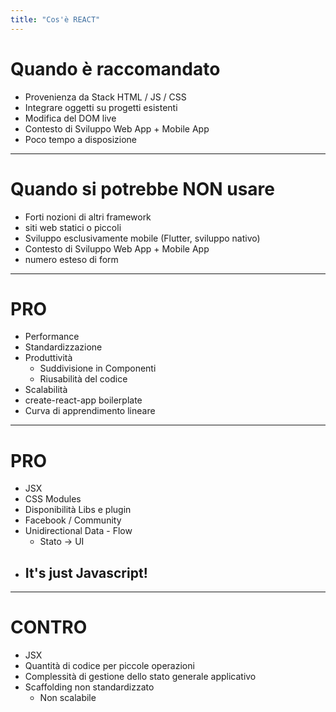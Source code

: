 ```yaml
---
title: "Cos'è REACT"
---
```


# Quando è raccomandato

* Provenienza da Stack HTML / JS / CSS
* Integrare oggetti su progetti esistenti
* Modifica del DOM live
* Contesto di Sviluppo Web App + Mobile App
* Poco tempo a disposizione

---

# Quando si potrebbe NON usare

* Forti nozioni di altri framework
* siti web statici o piccoli
* Sviluppo esclusivamente mobile (Flutter, sviluppo nativo)
* Contesto di Sviluppo Web App + Mobile App
* numero esteso di form

---

# PRO

* Performance
* Standardizzazione
* Produttività
  * Suddivisione in Componenti
  * Riusabilità del codice
* Scalabilità
* create-react-app boilerplate
* Curva di apprendimento lineare

---

# PRO

* JSX
* CSS Modules
* Disponibilità Libs e plugin
* Facebook / Community
* Unidirectional Data - Flow
  * Stato -> UI
* ## It's just Javascript!

---

# CONTRO

* JSX
* Quantità di codice per piccole operazioni
* Complessità di gestione dello stato generale applicativo
* Scaffolding non standardizzato 
  * Non scalabile